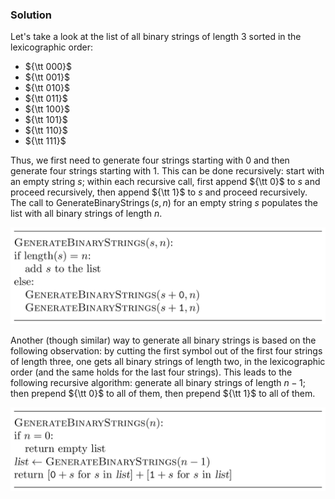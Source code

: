 ### Solution

Let's take a look at the list of all binary strings of length 3 sorted in the
lexicographic order:

* ${\tt 000}$
* ${\tt 001}$
* ${\tt 010}$
* ${\tt 011}$
* ${\tt 100}$
* ${\tt 101}$
* ${\tt 110}$
* ${\tt 111}$

Thus, we first need to generate four strings starting with 0 and
then generate four strings starting with 1. This can be done recursively:
start with an empty string $s$; within each recursive call, first append
${\tt 0}$ to $s$ and proceed recursively, then append ${\tt 1}$ to $s$
and proceed recursively. The call to $\operatorname{GenerateBinaryStrings}(s, n)$
for an empty string $s$ populates the list with all binary strings of length $n$.

<img src="../../images/binary_strings_1.png">

Another (though similar) way to generate all binary strings is based on the
following observation: by cutting the first symbol out of the first four strings
of length three, one gets all binary strings of length two, in the lexicographic
order (and the same holds for the last four strings). This leads to the
following recursive algorithm: generate all binary strings of length $n-1$;
then prepend ${\tt 0}$ to all of them, then prepend ${\tt 1}$ to all of them.

<img src="../../images/binary_strings_2.png">





